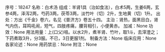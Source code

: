 序号：18247
名称：白术汤
组成：羊肾1具（治如食法），白术5两，生姜6两，玄参4两，泽泻2两，芍药3两，茯苓3两，淡竹叶（切）2升，生地黄（切）1升。
出处：方出《千金》卷六，名见《普济方》卷五十四。
主治：肾热，面黑目白，肾气内伤，耳鸣吼闹，短气，四肢疼痛，腰背相引，小便黄赤。
加减：None
功效：None
用法用量：上(口父)咀。以水2升，煮羊肾、竹叶，取1斗，去滓澄之；下药煮取3升，分3服。不已，3日更服1剂。
制备方法：None
临床应用：None
各家论述：None
用药禁忌：None
附注：None
